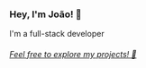 ### Hey, I'm João! 👋
I'm a full-stack developer
###### <a href="https://joaoayu.github.io/Portfolio/">Feel free to explore my projects! 🌠</a>


